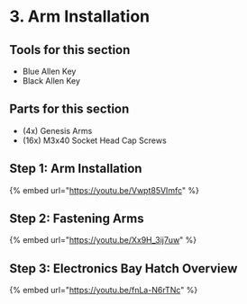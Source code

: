 # 3. Arm Installation

## Tools for this section

* Blue Allen Key
* Black Allen Key

## Parts for this section

* (4x) Genesis Arms
* (16x) M3x40 Socket Head Cap Screws

## Step 1: Arm Installation

{% embed url="https://youtu.be/Vwpt85VImfc" %}



## Step 2: Fastening Arms

{% embed url="https://youtu.be/Xx9H_3ij7uw" %}



## Step 3: Electronics Bay Hatch Overview

{% embed url="https://youtu.be/fnLa-N6rTNc" %}



